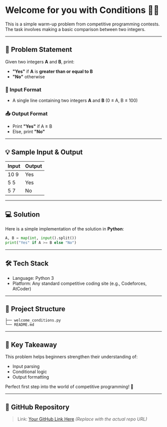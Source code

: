 # Welcome for you with Conditions 🧠✅

This is a simple warm-up problem from competitive programming contests. The task involves making a basic comparison between two integers.

---

## 📝 Problem Statement

Given two integers **A** and **B**, print:

- **"Yes"** if **A** is **greater than or equal to B**
- **"No"** otherwise

### 🔢 Input Format

- A single line containing two integers **A** and **B** (0 ≤ A, B ≤ 100)

### 📤 Output Format

- Print **"Yes"** if A ≥ B
- Else, print **"No"**

---

## 💡 Sample Input & Output

| Input | Output |
| ----- | ------ |
| 10 9  | Yes    |
| 5 5   | Yes    |
| 5 7   | No     |

---

## 💻 Solution

Here is a simple implementation of the solution in **Python**:

```python
A, B = map(int, input().split())
print("Yes" if A >= B else "No")
```

---

## 🛠 Tech Stack

- Language: Python 3
- Platform: Any standard competitive coding site (e.g., Codeforces, AtCoder)

---

## 📁 Project Structure

```
├── welcome_conditions.py
└── README.md
```

---

## 📌 Key Takeaway

This problem helps beginners strengthen their understanding of:

- Input parsing
- Conditional logic
- Output formatting

Perfect first step into the world of competitive programming! 🚀

---

## 🔗 GitHub Repository

> Link: [Your GitHub Link Here](https://github.com/pragyandhar) _(Replace with the actual repo URL)_
